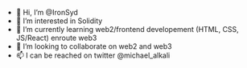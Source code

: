 - 👋 Hi, I’m @IronSyd
- 👀 I’m interested in Solidity
- 🌱 I’m currently learning web2/frontend developement (HTML, CSS, JS/React) enroute web3
- 💞️ I’m looking to collaborate on web2 and web3
- 📫 I can be reached on twitter @michael_alkali

<!---
IronSyd/IronSyd is a ✨ special ✨ repository because its `README.md` (this file) appears on your GitHub profile.
You can click the Preview link to take a look at your changes.
--->
